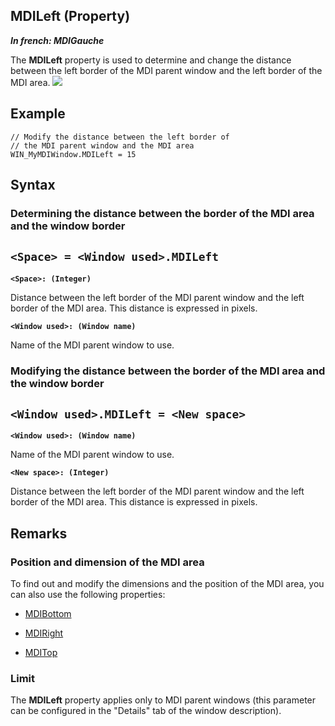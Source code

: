 


## MDILeft (Property)

***In french: MDIGauche***
	



<a name="XUse"></a>
<a name="Use"></a>
<a name="description"></a>
The **MDILeft** property is used to determine and change the distance between the left border of the MDI parent window and the left border of the MDI area.
![](https://doc.pcsoft.fr/en-US/images/image.awp?langid=3&name=MDIXX.gif)

<a name="Example1"></a>
<a name="sample_code"></a>

## Example


```wl
// Modify the distance between the left border of 
// the MDI parent window and the MDI area
WIN_MyMDIWindow.MDILeft = 15
```

<a name="XSYNTAX"></a>
<a name="SYNTAX1"></a>

## Syntax

### Determining the distance between the border of the MDI area and the window border

`<Space> = <Window used>.MDILeft`
---

**`<Space>: (Integer)`**

Distance between the left border of the MDI parent window and the left border of the MDI area. This distance is expressed in pixels.

**`<Window used>: (Window name)`**

Name of the MDI parent window to use.  


<a name="SYNTAX2"></a>

### Modifying the distance between the border of the MDI area and the window border

`<Window used>.MDILeft = <New space>`
---

**`<Window used>: (Window name)`**

Name of the MDI parent window to use.

**`<New space>: (Integer)`**

Distance between the left border of the MDI parent window and the left border of the MDI area. This distance is expressed in pixels.  



<a name="NOTE0"></a>
<a name="NOTE0_1"></a>

## Remarks


### Position and dimension of the MDI area
<a name="position_and_dimension_the_mdi_area_ELTPARAGRAPHE000041"></a>

To find out and modify the dimensions and the position of the MDI area, you can also use the following properties:

- [MDIBottom](../Proprietes/2510088.md)

- [MDIRight](../Proprietes/2510118.md)

- [MDITop](../Proprietes/2510075.md)



<a name="NOTE0_2"></a>


### Limit
<a name="limit_ELTPARAGRAPHE000055"></a>

The **MDILeft** property applies only to MDI parent windows (this parameter can be configured in the "Details" tab of the window description).


